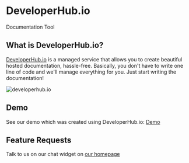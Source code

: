 # DeveloperHub.io
Documentation Tool

## What is DeveloperHub.io?
[DeveloperHub.io](https://developerhub.io) is a managed service that allows you to create beautiful hosted documentation, hassle-free. Basically, you don't have to write one line of code and we'll manage everything for you. Just start writing the documentation!

![developerhub.io](https://developerhub.io/images/feature1.jpg)

## Demo
See our demo which was created using DeveloperHub.io: [Demo](https://docs.developerhub.io)

## Feature Requests
Talk to us on our chat widget on [our homepage](https://developerhub.io)
